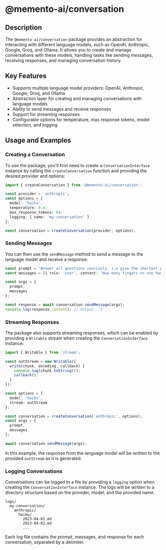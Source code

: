 # @memento-ai/conversation
## Description
The `@memento-ai/conversation` package provides an abstraction for interacting with different language models, such as OpenAI, Anthropic, Google, Groq, and Ollama. It allows you to create and manage conversations with these models, handling tasks like sending messages, receiving responses, and managing conversation history.
## Key Features
- Supports multiple language model providers: OpenAI, Anthropic, Google, Groq, and Ollama
- Abstraction layer for creating and managing conversations with language models
- Ability to send messages and receive responses
- Support for streaming responses
- Configurable options for temperature, max response tokens, model selection, and logging
## Usage and Examples
### Creating a Conversation
To use the package, you'll first need to create a `ConversationInterface` instance by calling the `createConversation` function and providing the desired provider and options:
```typescript
import { createConversation } from '@memento-ai/conversation';

const provider = 'anthropic';
const options = {
  model: 'haiku',
  temperature: 0.0,
  max_response_tokens: 64,
  logging: { name: 'my-conversation' }
};

const conversation = createConversation(provider, options);
```
### Sending Messages
You can then use the `sendMessage` method to send a message to the language model and receive a response:
```typescript
const prompt = "Answer all questions concisely, i.e give the shortest possible answer.";
const messages = [{ role: 'user', content: 'How many fingers on one hand?' }];

const args = {
  prompt,
  messages
};

const response = await conversation.sendMessage(args);
console.log(response.content); // Output: '5'
```
### Streaming Responses
The package also supports streaming responses, which can be enabled by providing a `Writable` stream when creating the `ConversationInterface` instance:
```typescript
import { Writable } from 'stream';

const outStream = new Writable({
  write(chunk, encoding, callback) {
    console.log(chunk.toString());
    callback();
  }
});

const options = {
  model: 'haiku',
  stream: outStream
};

const conversation = createConversation('anthropic', options);
const args = {
  prompt,
  messages
};

await conversation.sendMessage(args);
```
In this example, the response from the language model will be written to the provided `outStream` as it is generated.
### Logging Conversations
Conversations can be logged to a file by providing a `logging` option when creating the `ConversationInterface` instance. The logs will be written to a directory structure based on the provider, model, and the provided name.
```
logs/
  my-conversation/
    anthropic/
      haiku/
        2023-04-01.md
        2023-04-02.md
        ...
```
Each log file contains the prompt, messages, and response for each conversation, separated by a delimiter.
